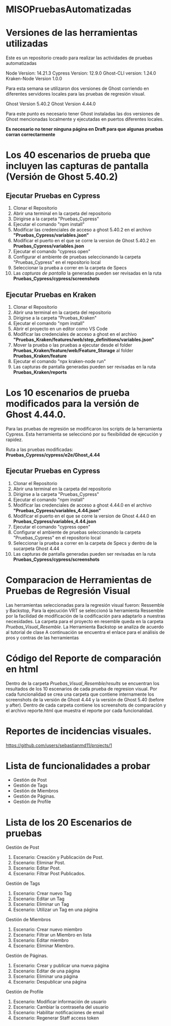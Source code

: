 # MISOPruebasAutomatizadas

# Versiones de las herramientas utilizadas
Este es un repositorio creado para realizar las actividades de pruebas automatizadas

Node Version: 14.21.3
Cypress Version: 12.9.0
Ghost-CLI version: 1.24.0
Kraken-Node Version 1.0.0

Para esta semana se utilizaron dos versiones de Ghost corriendo en diferentes servidores locales para las pruebas de regresión visual.

Ghost Version 5.40.2 
Ghost Version 4.44.0

Para este punto es necesario tener Ghost instaladas las dos versiones de Ghost mencionadas localmente y ejecutadas en puertos diferentes locales.

**Es necesario no tener ninguna página en Draft para que algunas pruebas corran correctarmente**

# Los 40 escenarios de prueba que incluyen las capturas de pantalla (Versión de Ghost 5.40.2)


## Ejecutar Pruebas en Cypress
  1) Clonar el Repositorio
  2) Abrir una terminal en la carpeta del repositorio
  3) Dirigirse a la carpeta "Pruebas_Cypress"
  4) Ejecutar el comando "npm install"
  5) Modificar las credenciales de acceso a ghost 5.40.2 en el archivo **"Pruebas_Cypress/variables.json"**
  6) Modificar el puerto en el que se corre la version de Ghost 5.40.2 en **Pruebas_Cypress/variables.json**
  7) Ejecutar el comando "cypress open"
  8) Configurar el ambiente de pruebas seleccionando la carpeta "Pruebas_Cypress" en el repositorio local
  9) Seleccionar la prueba a correr en la carpeta de Specs
  10) Las *capturas de pantalla* la generadas pueden ser revisadas en la ruta **Pruebas_Cypress/cypress/screenshots**

## Ejecutar Pruebas en Kraken
  1) Clonar el Repositorio
  2) Abrir una terminal en la carpeta del repositorio
  3) Dirigirse a la carpeta "Pruebas_Kraken"
  4) Ejecutar el comando "npm install"
  5) Abrir el proyecto en un editor como VS Code
  6) Modificar las credenciales de acceso a ghost en el archivo **"Pruebas_Kraken/features/web/step_definitions/variables.json"**
  7) Mover la prueba o las pruebas a ejecutar desde el folder **Pruebas_Kraken/feature/web/Feature_Storage** al folder **Pruebas_Kraken/feature**
  8) Ejecutar el comando "npx kraken-node run"
  9) Las capturas de pantalla generadas pueden ser revisadas en la ruta **Pruebas_Kraken/reports**
  
# Los 10 escenarios de prueba modificados para la versión de Ghost 4.44.0. 
Para las pruebas de regresión se modificaron los scripts de la herramienta Cypress. Esta herramienta se seleccionó por su flexibilidad de ejecución y rapidez.

Ruta a las pruebas modificadas: **Pruebas_Cypress/cypress/e2e/Ghost_4.44**
## Ejecutar Pruebas en Cypress
  1) Clonar el Repositorio
  2) Abrir una terminal en la carpeta del repositorio
  3) Dirigirse a la carpeta "Pruebas_Cypress"
  4) Ejecutar el comando "npm install"
  7) Modificar las credenciales de acceso a ghost 4.44.0 en el archivo **"Pruebas_Cypress/variables_4.44.json"**
  8) Modificar el puerto en el que se corre la version de Ghost 4.44.0 en **Pruebas_Cypress/variables_4.44.json**
  9) Ejecutar el comando "cypress open"
  10) Configurar el ambiente de pruebas seleccionando la carpeta "Pruebas_Cypress" en el repositorio local
  11) Seleccionar la prueba a correr en la carpeta de Specs y dentro de la sucarpeta Ghost 4.44
  12) Las capturas de pantalla generadas pueden ser revisadas en la ruta **Pruebas_Cypress/cypress/screenshots**
  

# Comparacion de Herramientas de Pruebas de Regresión Visual
Las herramientas seleccionadas para la regresión visual fueron: Ressemble y Backstop,
Para la ejecución VRT se seleccionó la herramienta Ressemble por la facilidad de modificación de la codificación para adaptarlo a nuestras necesidades.
La carpeta para el proyecto en resemble queda en la carpeta *Pruebas_Visual_Resemble*. La Herramienta Backstop se analiza de acuerdo al tutorial de clase
A continuación se encuentra el enlace para el análisis de pros y contras de las herramientas

# Código del Reporte de comparación en html
Dentro de la carpeta *Pruebas_Visual_Resemble/results* se encuentran los resultados de los 10 escenarios de cada prueba de regresion visual. Por cada funcionalidad se crea una carpeta que contiene internamente  los screenshots de la versión de Ghost 4.44 y la versión de Ghost 5.40 (before y after).
Dentro de cada carpeta contiene los screenshots de comparación y el archivo reporte.html que muestra el reporte por cada funcionalidad.

# Reportes de incidencias visuales.

https://github.com/users/sebastianmd11/projects/1

# Lista de funcionalidades a probar
- Gestión de Post
- Gestión de Tags
- Gestión de Miembros
- Gestión de Páginas.
- Gestión de Profile

# Lista de los 20 Escenarios de pruebas

Gestión de Post
  1. Escenario: Creación y Publicación de Post.
  2. Escenario: Eliminar Post.
  3. Escenario: Editar Post.
  4. Escenario: Filtrar Post Publicados.

Gestión de Tags
  1. Escenario: Crear nuevo Tag
  2. Escenario: Editar un Tag
  3. Escenario: Eliminar un Tag
  4. Escenario: Utilizar un Tag en una página 

Gestión de Miembros
  1. Escenario: Crear nuevo miembro
  2. Escenario: Filtrar un Miembro en lista
  3. Escenario: Editar miembro
  4. Escenario: Eliminar Miembro.

Gestión de Páginas.
  1. Escenario: Crear y publicar una nueva página
  2. Escenario: Editar de una página
  3. Escenario: Eliminar una página
  4. Escenario: Despublicar una página

Gestión de Profile 
  1. Escenario: Modificar información de usuario
  2. Escenario: Cambiar la contraseña del usuario
  3. Escenario: Habilitar notificaciones de email
  4. Escenario: Regenerar Staff access token
